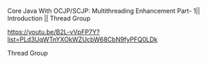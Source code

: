 Core Java With OCJP/SCJP: Multithreading Enhancement Part- 1|| Introduction || Thread Group

https://youtu.be/B2L-vVpFP7Y?list=PLd3UqWTnYXOkWZUcbW68CbN9fyPFQ0LDk

Thread Group